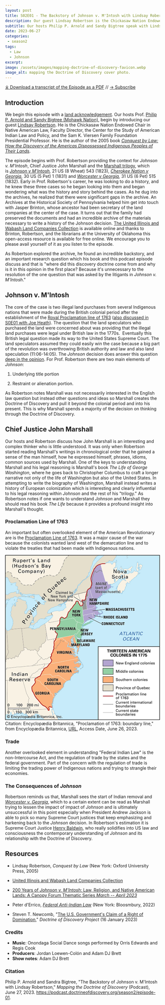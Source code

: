 ```yaml
---
layout: post
title: S02E01 - The Backstory of Johnson v. M'Intosh with Lindsay Robertson
description: Our guest Lindsay Robertson is the Chickasaw Nation Endowed Chair in Native American Law, Faculty Director, Center for the Study of American Indian Law and Policy, and the Sam K. Viersen Family Foundation Presidential Professor. He is the author of the 2005 book Conquest by Law.
subtitle: Our hosts Philip P. Arnold and Sandy Bigtree speak with Lindsay Robertson.
date: 2023-06-27
categories: 
 - season2
tags: 
  - Law
  - Johnson
excerpt: 
image: /assets/images/mapping-doctrine-of-discovery-favicon.webp
image_alt: mapping the Doctrine of Discovery cover photo.
---
```


<div id="buzzsprout-player-13112694"></div><script src="https://www.buzzsprout.com/1926214/13112694-s2e01-the-backstory-of-johnson-v-m-intosh-with-lindsay-robertson.js?container_id=buzzsprout-player-13112694&player=small" type="text/javascript" charset="utf-8"></script>

[⤓ Download a transcript of the Episode as a PDF](/assets/pdfs/S2E01–The-Backstory-of-Johnson-v-MIntosh-Lindsay-Robertson-TRANSCRIPT.pdf) // [→ Subscribe](/subscribe/)
  
Introduction
------------

We begin this episode with a [land acknowledgement](https://podcast.doctrineofdiscovery.org/land/). Our hosts Prof. [Philip P. Arnold and Sandy Bigtree (Mohawk Nation)](https://indigenousvalues.org/about/our-team/), begin by introducing our guest [Lindsay Robertson](https://law.ou.edu/directory/lindsay-robertson). He is the Chickasaw Nation Endowed Chair in Native American Law, Faculty Director, the Center for the Study of American Indian Law and Policy, and the Sam K. Viersen Family Foundation Presidential Professor. He is the author of the 2005 book [*Conquest by Law: How the Discovery of the Americas Dispossessed Indigenous Peoples of Their Lands*](https://global.oup.com/academic/product/conquest-by-law-9780195314892?cc=us&lang=en&).

The episode begins with Prof. Robertson providing the context for *Johnson v. M'Intosh*, Chief Justice John Marshall and the [Marshall trilogy](https://unimelb.libguides.com/c.php?g=929546&p=6716008), which is [*Johnson v M'Intosh*](https://www.law.cornell.edu/supremecourt/text/21/543)*,* 21 US (8 Wheat) 543 (1823), [*Cherokee Nation v Georgia*](https://www.law.cornell.edu/supremecourt/text/30/1), 30 US (5 Pet) 1 (1831) and [*Worcester v Georgia*](https://www.law.cornell.edu/supremecourt/text/31/515)*,* 31 US (6 Pet) 515 (1832). Early in Prof. Robertson's career, he was looking to do a history, and he knew these three cases so he began looking into them and began wondering what was the history and story behind the cases. As he dug into the archives, he realized that there were significant gaps in the archive. An Archives at the Historical Society of Pennsylvania helped him get into touch with Jasper Brinton, whose ancestor had been secretary of the land companies at the center of the case. It turns out that the family had preserved the documents and had an incredible archive of the materials necessary to write a history of the Johnson decision. [The United Illinois and Wabash Land Companies Collection](https://digital.libraries.ou.edu/IWLC/) is available online and thanks to Brinton, Robertson, and the librarians at the University of Oklahoma this open-access resource is available for free online. We encourage you to please avail yourself of it as you listen to the episode.

As Robertson explored the archive, he found an incredible backstory, and an important research question which his book and this podcast episode discuss and that is "where did this discovery doctrine come from and why is it in this opinion in the first place? Because it's unnecessary to the resolution of the one question that was asked by the litigants in *Johnson v. M'Intosh*."

Johnson v. M'Intosh
-------------------

The core of the case is two illegal land purchases from several Indigenous nations that were made during the British colonial period after the establishment of the [Royal Proclamation line of 1763](https://www.solon.org/Constitutions/Canada/English/PreConfederation/rp_1763.html) ([also discussed in S0E01 with Joe Heath](https://podcast.doctrineofdiscovery.org/season1/episode-01)). The question that the land speculators who purchased the land were concerned about was providing that the illegal land purchases were legal under British law in the 1770s.  Eventually this British legal question made its way to the United States Supreme Court. The land speculators assumed they could easily win the case because a big part of the revolution was overthrowing British authority and law and also land speculation (11:06-14:05). The *Johnson* decision does answer this question [deep in the opinion](https://www.law.cornell.edu/supremecourt/text/21/543). For Prof. Robertson there are two main elements of *Johnson*:

1. Underlying title portion

2. Restraint or alienation portion.

As Robertson notes Marshall was not necessarily interested in the English law question but instead other questions and ideas so Marshall creates the Doctrine of Discovery and pull it beyond the colonial period and into his present. This is why Marshall spends a majority of the decision on thinking through the Doctrine of Discovery.

Chief Justice John Marshall
---------------------------

Our hosts and Robertson discuss how John Marshall is an interesting and complex thinker who is little understood. It was only when Robertson started reading Marshall's writings in chronological order that he gained a sense of the man himself, how he expressed himself, phrases, idioms, common sources used by Marshall. One of the keys to understanding Marshall and his legal reasoning is Marshall's book *The Life of George Washington*, where he goes back to Christopher Columbus to craft a longer narrative not only of the life of Washington but also of the United States. In attempting to write the biography of Washington, Marshall instead writes a history of European colonization which is interesting and clearly influential to his legal reasoning within *Johnson* and the rest of his "trilogy." As Robertson notes if one wants to understand *Johnson* and Marshall they should read his book *The Life* because it provides a profound insight into Marshall's thought.

### Proclamation Line of 1763

An important but often overlooked element of the American Revolutionary are is the [Proclamation Line of 1763](https://www.mountvernon.org/library/digitalhistory/digital-encyclopedia/article/proclamation-line-of-1763/). It was a major cause of the war because the colonists wanted land west of the demarcation line and to violate the treaties that had been made with Indigenous nations.

![Encyclopædia Britannica Proclamation of 1763: boundary line map](/assets/images/colonies-Proclamation-American-boundary-line-1763.webp)
Citation: Encyclopædia Britannica, "Proclamation of 1763: boundary line," from Encyclopædia Britannica, [URL](https://www.britannica.com/event/Proclamation-of-1763#/media/1/536603/195441), Access Date, June 26, 2023.

### Trade

Another overlooked element in understanding "Federal Indian Law" is the non-Intercourse Act, and the regulation of trade by the states and the federal government. Part of the concern with the regulation of trade is limiting the trading power of Indigenous nations and trying to strangle their economies.

### The Consequences of *Johnson*

Robertson reminds us that, Marshall sees the start of Indian removal and [*Worcester v. Georgia*](https://www.oyez.org/cases/1789-1850/31us515), which to a certain extent can be read as Marshall trying to lessen the impact of impact of *Johnson* and is ultimately unsuccessful in this point especially when President Andrew Jackson is able to pick so many Supreme Court justices that keep emphasizing and harkening back to the *Johnson* decision. In Robertson's estimation it is Supreme Court Justice [Henry Baldwin](https://www.oyez.org/justices/henry_baldwin), who really solidifies into US law and consciousness the contemporary understanding of *Johnson* and its relationship with the Doctrine of Discovery.

Resources
---------

- Lindsay Robertson, *Conquest by Law* (New York: Oxford University Press, 2005)

- [United Illinois and Wabash Land Companies Collection](https://digital.libraries.ou.edu/IWLC/)

- [200 Years of *Johnson v. M'Intosh*: Law, Religion, and Native American Lands: A Canopy Forum Thematic Series *March -- April 2023*](https://canopyforum.org/200-years-of-johnson-v-mintosh-law-religion-and-native-american-lands/)

- Peter d'Errico, [*Federal Anti-Indian Law*](https://www.bloomsbury.com/us/federal-antiindian-law-9781440879210/) (New York: Bloosmbury, 2022)

- Steven T. Newcomb, "[The U.S. Government's Claim of a Right of Domination](https://doctrineofdiscovery.org/blog/us-government-claim-domination/)," *Doctrine of Discovery Project* (16 January 2023)

### Credits

- **Music**: Onondaga Social Dance songs performed by Orris Edwards and Regis Cook
- **Producers**: Jordan Loewen-Colón and Adam DJ Brett
- **Show notes**: Adam DJ Brett

### Citation

Philip P. Arnold and Sandra Bigtree, "The Backstory of Johnson v. M'Intosh with Lindsay Robertson," _Mapping the Doctrine of Discovery_ (Podcast), June 27, 2023. <https://podcast.doctrineofdiscovery.org/season2/episode-01>.
